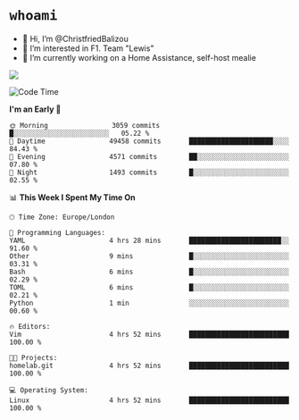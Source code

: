 # `whoami`

- 👋 Hi, I’m @ChristfriedBalizou
- 👀 I’m interested in F1. Team "Lewis"
- 🌱 I’m currently working on a Home Assistance, self-host mealie
<!--
- 💞️ I’m looking to collaborate on
- 📫 How to reach me /dev/stdin
-->


![](https://github-readme-stats.vercel.app/api?username=Christfriedbalizou&show_icons=true&hide_title=true&theme=solarized-dark&count_private=true&hide=stars)
<!-- 
  ![](https://github-readme-stats.vercel.app/api/top-langs/?username=Christfriedbalizou&show_icons=true&hide_title=true&theme=solarized-dark&layout=compact&show_icons=true&count_private=false)
-->


<!--START_SECTION:waka-->
![Code Time](http://img.shields.io/badge/Code%20Time-46%20hrs%2013%20mins-blue)

**I'm an Early 🐤** 

```text
🌞 Morning                3059 commits        █░░░░░░░░░░░░░░░░░░░░░░░░   05.22 % 
🌆 Daytime                49458 commits       █████████████████████░░░░   84.43 % 
🌃 Evening                4571 commits        ██░░░░░░░░░░░░░░░░░░░░░░░   07.80 % 
🌙 Night                  1493 commits        █░░░░░░░░░░░░░░░░░░░░░░░░   02.55 % 
```


📊 **This Week I Spent My Time On** 

```text
🕑︎ Time Zone: Europe/London

💬 Programming Languages: 
YAML                     4 hrs 28 mins       ███████████████████████░░   91.60 % 
Other                    9 mins              █░░░░░░░░░░░░░░░░░░░░░░░░   03.31 % 
Bash                     6 mins              █░░░░░░░░░░░░░░░░░░░░░░░░   02.29 % 
TOML                     6 mins              █░░░░░░░░░░░░░░░░░░░░░░░░   02.21 % 
Python                   1 min               ░░░░░░░░░░░░░░░░░░░░░░░░░   00.60 % 

🔥 Editors: 
Vim                      4 hrs 52 mins       █████████████████████████   100.00 % 

🐱‍💻 Projects: 
homelab.git              4 hrs 52 mins       █████████████████████████   100.00 % 

💻 Operating System: 
Linux                    4 hrs 52 mins       █████████████████████████   100.00 % 
```


<!--END_SECTION:waka-->


<!---
ChristfriedBalizou/ChristfriedBalizou is a ✨ special ✨ repository because its `README.md` (this file) appears on your GitHub profile.
You can click the Preview link to take a look at your changes.
--->
